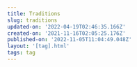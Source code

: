 ```yaml
---
title: Traditions
slug: traditions
updated-on: '2022-04-19T02:46:35.166Z'
created-on: '2021-11-16T02:05:25.176Z'
published-on: '2022-11-05T11:04:49.048Z'
layout: '[tag].html'
tags: tag
---
```



